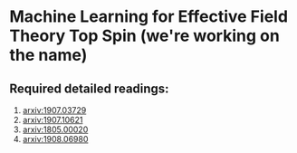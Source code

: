 # Machine Learning for Effective Field Theory Top Spin (we're working on the name)

## Required detailed readings:

1. [arxiv:1907.03729](https://arxiv.org/pdf/1907.03729.pdf)
2. [arxiv:1907.10621](https://arxiv.org/pdf/1907.10621.pdf)
3. [arxiv:1805.00020](https://arxiv.org/pdf/1805.00020.pdf)
4. [arxiv:1908.06980](https://arxiv.org/pdf/1908.06980.pdf)
